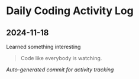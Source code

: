 # Daily Coding Activity Log

## 2024-11-18

Learned something interesting

> Code like everybody is watching.

*Auto-generated commit for activity tracking*
